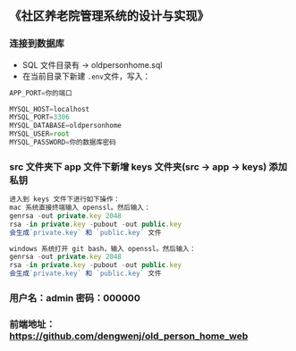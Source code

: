 ## 《社区养老院管理系统的设计与实现》

### 连接到数据库

* SQL 文件目录有 -> oldpersonhome.sql
* 在当前目录下新建 `.env`文件，写入：

```ts
APP_PORT=你的端口

MYSQL_HOST=localhost
MYSQL_PORT=3306
MYSQL_DATABASE=oldpersonhome
MYSQL_USER=root
MYSQL_PASSWORD=你的数据库密码
```

### src 文件夹下 app 文件下新增 keys 文件夹(src -> app -> keys) 添加私钥

```ts
进入到 keys 文件下进行如下操作：
mac 系统直接终端输入 openssl。然后输入：
genrsa -out private.key 2048
rsa -in private.key -pubout -out public.key
会生成`private.key` 和 `public.key` 文件

windows 系统打开 git bash，输入 openssl。然后输入：
genrsa -out private.key 2048
rsa -in private.key -pubout -out public.key
会生成`private.key` 和 `public.key` 文件
```
### 用户名：admin 密码：000000
### 前端地址：https://github.com/dengwenj/old_person_home_web